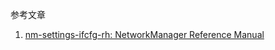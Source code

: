 参考文章

1. [nm-settings-ifcfg-rh: NetworkManager Reference Manual](https://developer.gnome.org/NetworkManager/unstable/nm-settings-ifcfg-rh.html)